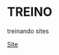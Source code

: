 # TREINO
 treinando sites

<a href="https://samucspop.github.io/TREINO//treino%20001/index.html">Site</a>